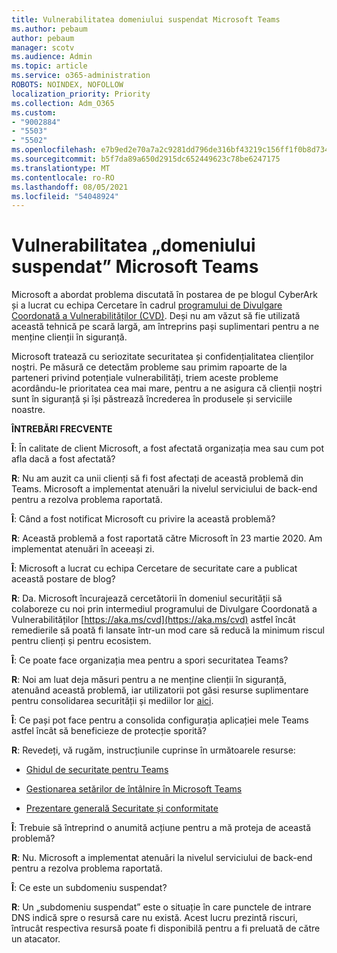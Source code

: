 ```yaml
---
title: Vulnerabilitatea domeniului suspendat Microsoft Teams
ms.author: pebaum
author: pebaum
manager: scotv
ms.audience: Admin
ms.topic: article
ms.service: o365-administration
ROBOTS: NOINDEX, NOFOLLOW
localization_priority: Priority
ms.collection: Adm_O365
ms.custom:
- "9002884"
- "5503"
- "5502"
ms.openlocfilehash: e7b9ed2e70a7a2c9281dd796de316bf43219c156ff1f0b8d734b428a482af4d6
ms.sourcegitcommit: b5f7da89a650d2915dc652449623c78be6247175
ms.translationtype: MT
ms.contentlocale: ro-RO
ms.lasthandoff: 08/05/2021
ms.locfileid: "54048924"
---
```

# <a name="microsoft-teams-dangling-domain-vulnerability"></a>Vulnerabilitatea „domeniului suspendat” Microsoft Teams

Microsoft a abordat problema discutată în postarea de pe blogul CyberArk și a lucrat cu echipa Cercetare în cadrul [programului de Divulgare Coordonată a Vulnerabilităților (CVD)](https://aka.ms/cvd). Deși nu am văzut să fie utilizată această tehnică pe scară largă, am întreprins pași suplimentari pentru a ne menține clienții în siguranță.

Microsoft tratează cu seriozitate securitatea și confidențialitatea clienților noștri. Pe măsură ce detectăm probleme sau primim rapoarte de la parteneri privind potențiale vulnerabilități, triem aceste probleme acordându-le prioritatea cea mai mare, pentru a ne asigura că clienții noștri sunt în siguranță și își păstrează încrederea în produsele și serviciile noastre.

**ÎNTREBĂRI FRECVENTE**

**Î**: În calitate de client Microsoft, a fost afectată organizația mea sau cum pot afla dacă a fost afectată?

**R**: Nu am auzit ca unii clienți să fi fost afectați de această problemă din Teams. Microsoft a implementat atenuări la nivelul serviciului de back-end pentru a rezolva problema raportată.

**Î**: Când a fost notificat Microsoft cu privire la această problemă?

**R**: Această problemă a fost raportată către Microsoft în 23 martie 2020. Am implementat atenuări în aceeași zi.

**Î**: Microsoft a lucrat cu echipa Cercetare de securitate care a publicat această postare de blog?

**R**: Da. Microsoft încurajează cercetătorii în domeniul securității să colaboreze cu noi prin intermediul programului de Divulgare Coordonată a Vulnerabilităților [https://aka.ms/cvd](https://aka.ms/cvd) astfel încât remedierile să poată fi lansate într-un mod care să reducă la minimum riscul pentru clienți și pentru ecosistem.  

**Î**: Ce poate face organizația mea pentru a spori securitatea Teams?  

**R**: Noi am luat deja măsuri pentru a ne menține clienții în siguranță, atenuând această problemă, iar utilizatorii pot găsi resurse suplimentare pentru consolidarea securității și mediilor lor [aici](https://www.microsoft.com/microsoft-365/blog/2020/04/06/it-professionals-privacy-security-microsoft-teams/).  

**Î**: Ce pași pot face pentru a consolida configurația aplicației mele Teams astfel încât să beneficieze de protecție sporită?

**R**: Revedeți, vă rugăm, instrucțiunile cuprinse în următoarele resurse: 

- [Ghidul de securitate pentru Teams](https://docs.microsoft.com/microsoftteams/teams-security-guide)

- [Gestionarea setărilor de întâlnire în Microsoft Teams](https://docs.microsoft.com/microsoftteams/meeting-settings-in-teams)

- [Prezentare generală Securitate și conformitate](https://docs.microsoft.com/microsoftteams/security-compliance-overview)

**Î**: Trebuie să întreprind o anumită acțiune pentru a mă proteja de această problemă?

**R**: Nu. Microsoft a implementat atenuări la nivelul serviciului de back-end pentru a rezolva problema raportată.

**Î**: Ce este un subdomeniu suspendat?

**R**: Un „subdomeniu suspendat” este o situație în care punctele de intrare DNS indică spre o resursă care nu există.  Acest lucru prezintă riscuri, întrucât respectiva resursă poate fi disponibilă pentru a fi preluată de către un atacator.
